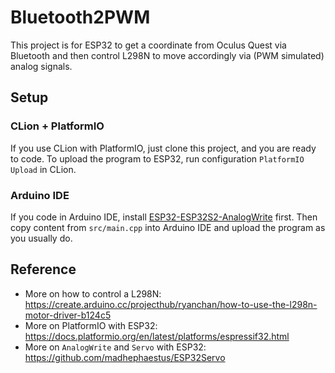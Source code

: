 # Bluetooth2PWM

This project is for ESP32 to get a coordinate from Oculus Quest via Bluetooth and then control L298N to move accordingly via (PWM simulated) analog signals.

## Setup

### CLion + PlatformIO

If you use CLion with PlatformIO, just clone this project, and you are ready to code. To upload the program to ESP32, run configuration `PlatformIO Upload` in CLion.

### Arduino IDE

If you code in Arduino IDE, install [ESP32-ESP32S2-AnalogWrite](https://github.com/Dlloydev/ESP32-ESP32S2-AnalogWrite) first. Then copy content from `src/main.cpp` into Arduino IDE and upload the program as you usually do.

## Reference

- More on how to control a L298N: https://create.arduino.cc/projecthub/ryanchan/how-to-use-the-l298n-motor-driver-b124c5
- More on PlatformIO with ESP32: https://docs.platformio.org/en/latest/platforms/espressif32.html
- More on `AnalogWrite` and `Servo` with ESP32: https://github.com/madhephaestus/ESP32Servo 